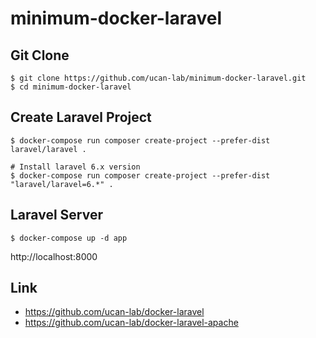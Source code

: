 # minimum-docker-laravel

## Git Clone

```
$ git clone https://github.com/ucan-lab/minimum-docker-laravel.git
$ cd minimum-docker-laravel
```

## Create Laravel Project

```
$ docker-compose run composer create-project --prefer-dist laravel/laravel .

# Install laravel 6.x version
$ docker-compose run composer create-project --prefer-dist "laravel/laravel=6.*" .
```

## Laravel Server

```
$ docker-compose up -d app
```

http://localhost:8000

## Link

- https://github.com/ucan-lab/docker-laravel
- https://github.com/ucan-lab/docker-laravel-apache
